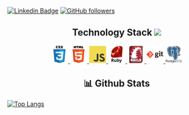[![Linkedin Badge](https://img.shields.io/badge/-KyleMiller-blue?style=flat-square&logo=Linkedin&logoColor=white&link=https://www.linkedin.com/in/kyleshigerumiller/)](https://www.linkedin.com/in/kyleshigerumiller/) 
[![GitHub followers](https://img.shields.io/github/followers/kylemiller13?style=social)](https://www.github.com/kylemiller13) 
<h2 align="center">Technology Stack <img src="https://media.giphy.com/media/mGcNjsfWAjY5AEZNw6/giphy.gif" width="50"> </h2> 
<p align="center"> <a href="https://www.w3schools.com/css/" target="_blank"> <img src="https://raw.githubusercontent.com/devicons/devicon/master/icons/css3/css3-original-wordmark.svg" alt="css3" width="40" height="40"/> </a>
<a href="https://www.w3.org/html/" target="_blank"> <img src="https://raw.githubusercontent.com/devicons/devicon/master/icons/html5/html5-original-wordmark.svg" alt="html5" width="40" height="40"/> </a> 
<a href="https://developer.mozilla.org/en-US/docs/Web/JavaScript" target="_blank"> <img src="https://raw.githubusercontent.com/devicons/devicon/master/icons/javascript/javascript-original.svg" alt="javascript" width="40" height="40"/> </a> 
<a href="https://www.ruby-lang.org/en/" target="_blank"> <img src="https://raw.githubusercontent.com/devicons/devicon/master/icons/ruby/ruby-original-wordmark.svg" alt="ruby" width="40" height="40"/></a><a href="https://rubyonrails.org/" target="_blank"> <img src="https://raw.githubusercontent.com/devicons/devicon/master/icons/rails/rails-original-wordmark.svg" alt="rails" width="40" height="40"/> </a> 
<a href="https://www.w3schools.com/git/" target="_blank"> <img src="https://raw.githubusercontent.com/devicons/devicon/master/icons/git/git-original-wordmark.svg" alt="git" width="40" height="40"/> </a><a href="https://www.postgresguide.com/utilities/psql/" target="_blank"> <img src="https://raw.githubusercontent.com/devicons/devicon/master/icons/postgresql/postgresql-original-wordmark.svg" alt="postgresql" width="40" height="40"/> </a>  </p>

<h2 align="center">📊 Github Stats </h2> 

[![Top Langs](https://github-readme-stats.vercel.app/api/top-langs/?username=kylemiller13&layout=compact)](https://github.com/kylemiller13/github-readme-stats)
